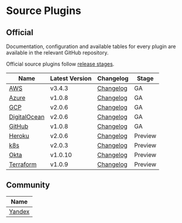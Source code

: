 # Source Plugins

## Official

Documentation, configuration and available tables for every plugin are available in the relevant GitHub repository.

Official source plugins follow [release stages](source-plugin-release-stages).

| **Name**              | Latest Version | Changelog                           | Stage |
|-----------------------|----------------|-------------------------------------|-------|
| [AWS][aws] | v3.4.3         | [Changelog][AWS-Changelog]          | GA |
| [Azure][azure] | v1.0.8         | [Changelog][Azure-Changelog]        | GA |    
| [GCP][gcp] | v2.0.6         | [Changelog][GCP-Changelog]          | GA |
| [DigitalOcean][digitalocean] | v2.0.6         | [Changelog][DigitalOcean-Changelog] | GA |
| [GitHub][github] | v1.0.8         | [Changelog][GitHub-Changelog]       | GA |
| [Heroku][heroku] | v2.0.6         | [Changelog][Heroku-Changelog]       | Preview |
| [k8s][k8s] | v2.0.3         | [Changelog][k8s-Changelog]          | Preview |
| [Okta][okta] | v1.0.10         | [Changelog][Okta-Changelog]         | Preview |
| [Terraform][terraform] | v1.0.9         | [Changelog][Terraform-Changelog]    | Preview |

## Community

| **Name**                                                     |
|--------------------------------------------------------------|
| [Yandex](https://github.com/yandex-cloud/cq-provider-yandex) |

[aws]: https://github.com/cloudquery/cloudquery/tree/main/plugins/source/aws/README.md
[gcp]: https://github.com/cloudquery/cloudquery/tree/main/plugins/source/gcp/README.md
[azure]: https://github.com/cloudquery/cloudquery/tree/main/plugins/source/azure/README.md
[digitalocean]: https://github.com/cloudquery/cloudquery/tree/main/plugins/source/digitalocean/README.md
[github]: https://github.com/cloudquery/cloudquery/tree/main/plugins/source/github/README.md
[heroku]: https://github.com/cloudquery/cloudquery/tree/main/plugins/source/heroku/README.md
[k8s]: https://github.com/cloudquery/cloudquery/tree/main/plugins/source/k8s/README.md
[okta]: https://github.com/cloudquery/cloudquery/tree/main/plugins/source/okta/README.md
[terraform]: https://github.com/cloudquery/cloudquery/tree/main/plugins/source/terraform/README.md
[AWS-Changelog]: https://github.com/cloudquery/cloudquery/blob/main/plugins/source/aws/CHANGELOG.md
[Azure-Changelog]: https://github.com/cloudquery/cloudquery/blob/main/plugins/source/azure/CHANGELOG.md
[GCP-Changelog]: https://github.com/cloudquery/cloudquery/blob/main/plugins/source/gcp/CHANGELOG.md
[DigitalOcean-Changelog]: https://github.com/cloudquery/cloudquery/blob/main/plugins/source/digitalocean/CHANGELOG.md
[GitHub-Changelog]: https://github.com/cloudquery/cloudquery/blob/main/plugins/source/github/CHANGELOG.md
[Heroku-Changelog]: https://github.com/cloudquery/cloudquery/blob/main/plugins/source/heroku/CHANGELOG.md
[k8s-Changelog]: https://github.com/cloudquery/cloudquery/blob/main/plugins/source/k8s/CHANGELOG.md
[Okta-Changelog]: https://github.com/cloudquery/cloudquery/blob/main/plugins/source/okta/CHANGELOG.md
[Terraform-Changelog]: https://github.com/cloudquery/cloudquery/blob/main/plugins/source/terraform/CHANGELOG.md